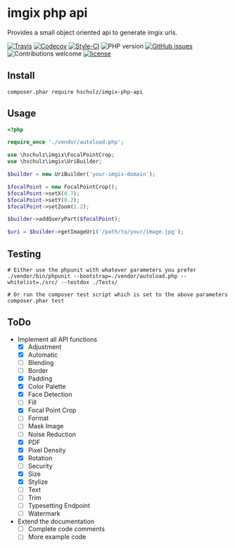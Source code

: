 imgix php api
=============

Provides a small object oriented api to generate imgix urls.

[travis]: https://img.shields.io/travis/hschulz/imgix-php-api.svg?style=flat-square
[codecov]: https://img.shields.io/codecov/c/github/hschulz/imgix-php-api.svg?style=flat-square
[php-version]: https://img.shields.io/packagist/php-v/hschulz/imgix-php-api.svg?style=flat-square
[github-issues]: https://img.shields.io/github/issues/hschulz/imgix-php-api.svg?style=flat-square
[contrib-welcome]: https://img.shields.io/badge/contributions-welcome-blue.svg?style=flat-square
[license]: https://img.shields.io/github/license/hschulz/imgix-php-api.svg?style=flat-square
[styleci-badge]: https://styleci.io/repos/185656646/shield

[![Travis][travis]](https://travis-ci.org/hschulz/imgix-php-api) [![Codecov][codecov]](https://codecov.io/gh/hschulz/imgix-php-api) [![Style-CI][styleci-badge]](https://github.styleci.io/repos/185656646) ![PHP version][php-version] [![GitHub issues][github-issues]](https://github.com/hschulz/imgix-php-api/issues) ![Contributions welcome][contrib-welcome] [![license][license]](https://github.com/hschulz/imgix-php-api/blob/master/LICENSE)

## Install

```shell
composer.phar require hschulz/imgix-php-api
```

## Usage

```php
<?php

require_once './vendor/autoload.php';

use \hschulz\imgix\FocalPointCrop;
use \hschulz\imgix\UriBuilder;

$builder = new UriBuilder('your-imgix-domain');

$focalPoint = new FocalPointCrop();
$focalPoint->setX(0.7);
$focalPoint->setY(0.2);
$focalPoint->setZoom(1.2);

$builder->addQueryPart($focalPoint);

$uri = $builder->getImageUri('/path/to/your/image.jpg');
```

## Testing

```shell
# Either use the phpunit with whatever parameters you prefer
./vendor/bin/phpunit --bootstrap=./vendor/autoload.php --whitelist=./src/ --testdox ./Tests/

# Or run the composer test script which is set to the above parameters
composer.phar test
```

## ToDo

- Implement all API functions
    - [X] Adjustment
    - [X] Automatic
    - [ ] Blending
    - [ ] Border
    - [X] Padding
    - [X] Color Palette
    - [X] Face Detection
    - [ ] Fill
    - [X] Focal Point Crop
    - [ ] Format
    - [ ] Mask Image
    - [ ] Noise Reduction
    - [X] PDF
    - [X] Pixel Density
    - [X] Rotation
    - [ ] Security
    - [X] Size
    - [X] Stylize
    - [ ] Text
    - [ ] Trim
    - [ ] Typesetting Endpoint
    - [ ] Watermark
- Extend the documentation
    - [ ] Complete code comments
    - [ ] More example code
